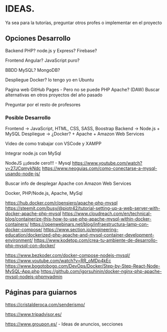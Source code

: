 # IDEAS. 

Ya sea para la tutorías, preguntar otros profes o implementar en el proyecto

## Opciones Desarrollo

Backend
PHP?
node.js y Express?
Firebase?


Frontend
Angular?
JavaScript puro?

BBDD
MySQL?
MongoDB?

Despliegue
Docker? lo tengo yo en Ubuntu

Pagina web
GitHub Pages - Pero no se puede PHP
Apache? (DAW)
Buscar alternativas en otros proyectos del año pasado


Preguntar por el resto de profesores

### Posible Desarrollo

Frontend -> JavaScript, HTML, CSS, SASS, Boostrap
Backend -> Node.js + MySQL
Despliegue -> ¿Docker? + Apache + Amazon Web Services

Video de como trabajar con VSCode y XAMPP


Integrar node.js con MySql

NodeJS ¡¡¡desde cero!!! - Mysql https://www.youtube.com/watch?v=27JCqmykNdc
https://www.neoguias.com/como-conectarse-a-mysql-usando-node-js/

Buscar info de desplegar Apache con Amazon Web Services

Docker, PHP/Node.js, Apache, MySql 

https://hub.docker.com/r/pensiero/apache-php-mysql
https://steemit.com/busy/@piotr42/tutorial-setting-up-a-web-server-with-docker-apache-php-mysql
https://www.cloudreach.com/en/technical-blog/containerize-this-how-to-use-php-apache-mysql-within-docker-containers/
https://openwebinars.net/blog/infraestructura-lamp-con-docker-compose/
https://www.section.io/engineering-education/dockerized-php-apache-and-mysql-container-development-environment/
https://www.kodetop.com/crea-tu-ambiente-de-desarrollo-php-mysql-con-docker/

https://www.bezkoder.com/docker-compose-nodejs-mysql/
https://www.youtube.com/watch?v=RR_oMDp4kEc
https://www.bogotobogo.com/DevOps/Docker/Step-by-Step-React-Node-MySQL-App.php
https://github.com/igorsuhinin/docker-nginx-php-apache-mysql-nodejs-phpmyadmin

## Páginas para guiarnos


https://cristalderoca.com/senderismo/

https://www.tripadvisor.es/

https://www.groupon.es/ - Ideas de anuncios, secciones

